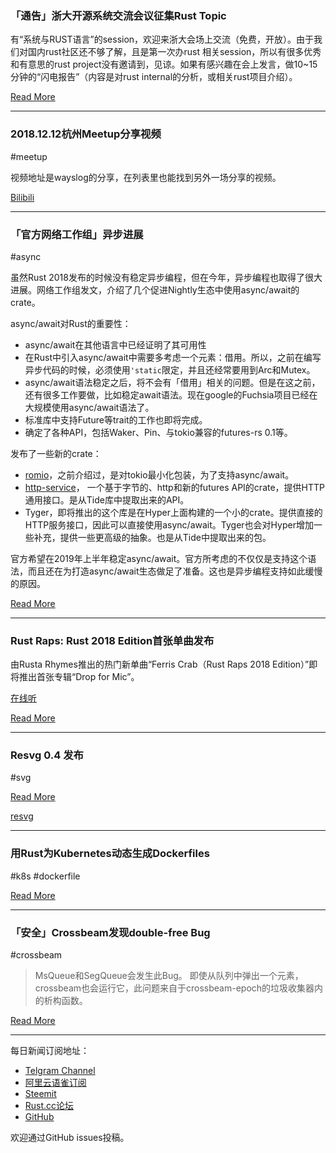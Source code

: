 ### 「通告」浙大开源系统交流会议征集Rust Topic 

有“系统与RUST语言”的session，欢迎来浙大会场上交流（免费，开放）。由于我们对国内rust社区还不够了解，且是第一次办rust 相关session，所以有很多优秀和有意思的rust project没有邀请到，见谅。如果有感兴趣在会上发言，做10~15分钟的“闪电报告”（内容是对rust internal的分析，或相关rust项目介绍）。

[Read More](http://soft.cs.tsinghua.edu.cn/os2atc2018/rc.html )

---

### 2018.12.12杭州Meetup分享视频

#meetup

视频地址是wayslog的分享，在列表里也能找到另外一场分享的视频。

[Bilibili](https://www.bilibili.com/video/av38044021/?share_source=qq&ts=1544706808&share_medium=iphone&bbid=dd199f5b7049675783521db5317f49ba)

---

### 「官方网络工作组」异步进展

#async

虽然Rust 2018发布的时候没有稳定异步编程，但在今年，异步编程也取得了很大进展。网络工作组发文，介绍了几个促进Nightly生态中使用async/await的crate。

async/await对Rust的重要性：

- async/await在其他语言中已经证明了其可用性
- 在Rust中引入async/await中需要多考虑一个元素：借用。所以，之前在编写异步代码的时候，必须使用`'static`限定，并且还经常要用到Arc和Mutex。
- async/await语法稳定之后，将不会有「借用」相关的问题。但是在这之前，还有很多工作要做，比如稳定await语法。现在google的Fuchsia项目已经在大规模使用async/await语法了。
- 标准库中支持Future等trait的工作也即将完成。
- 确定了各种API，包括Waker、Pin、与tokio兼容的futures-rs 0.1等。

发布了一些新的crate：

- [romio](https://github.com/withoutboats/romio)，之前介绍过，是对tokio最小化包装，为了支持async/await。
- [http-service](https://docs.rs/http-service)， 一个基于字节的、http和新的futures API的crate，提供HTTP通用接口。是从Tide库中提取出来的API。
- Tyger，即将推出的这个库是在Hyper上面构建的一个小的crate。提供直接的HTTP服务接口，因此可以直接使用async/await。Tyger也会对Hyper增加一些补充，提供一些更高级的抽象。也是从Tide中提取出来的包。

官方希望在2019年上半年稳定async/await。官方所考虑的不仅仅是支持这个语法，而且还在为打造async/await生态做足了准备。这也是异步编程支持如此缓慢的原因。

[Read More](https://rust-lang-nursery.github.io/wg-net/2018/12/13/async-update.html)

---

### Rust Raps: Rust 2018 Edition首张单曲发布

由Rusta Rhymes推出的热门新单曲“Ferris Crab（Rust Raps 2018 Edition）”即将推出首张专辑“Drop for Mic”。

[在线听](http://fitzgeraldnick.com/media/rust-raps.mp3 
)

[Read More](http://fitzgeraldnick.com/2018/12/13/rust-raps.html)

---

### Resvg 0.4 发布

#svg

[Read More](https://www.reddit.com/r/rust/comments/a5vjql/resvg_04_an_svg_rendering_library/)

[resvg](https://github.com/RazrFalcon/resvg)

---

### 用Rust为Kubernetes动态生成Dockerfiles

#k8s #dockerfile

[Read More](https://medium.com/docql/dynamically-generating-dockerfiles-for-k8s-d2baf7bfef5a)

---

### 「安全」Crossbeam发现double-free Bug

#crossbeam

> MsQueue和SegQueue会发生此Bug。
> 即使从队列中弹出一个元素，crossbeam也会运行它，此问题来自于crossbeam-epoch的垃圾收集器内的析构函数。 

[Read More](https://github.com/RustSec/advisory-db/blob/master/crates/crossbeam/RUSTSEC-2018-0009.toml)

---

每日新闻订阅地址：

- [Telgram Channel](https://t.me/rust_daily_news )
- [阿里云语雀订阅](https://www.yuque.com/chaosbot/rustnews)
- [Steemit](https://steemit.com/@blackanger)
- [Rust.cc论坛](https://rust.cc)
- [GitHub](https://github.com/RustStudy/rust_daily_news)

欢迎通过GitHub issues投稿。
